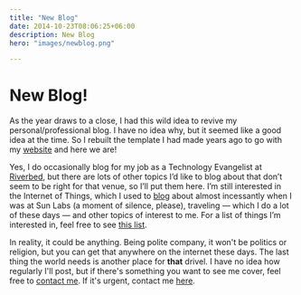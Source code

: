 ```yaml
---
title: "New Blog"
date: 2014-10-23T08:06:25+06:00
description: New Blog
hero: "images/newblog.png"

---
```

# New Blog!

As the year draws to a close, I had this wild idea to revive my personal/professional blog. I have no idea why, but it seemed like a good idea at the time. So I rebuilt the template I had made years ago to go with my <a href="https://davidgs.com/">website</a> and here we are!

Yes, I do occasionally blog for my job as a Technology Evangelist at <a href="http://blog.riverbed.com/">Riverbed</a>, but there are lots of other topics I’d like to blog about that don’t seem to be right for that venue, so I’ll put them here. I’m still interested in the Internet of Things, which I used to <a href="http://blogs.oracle.com/davidgs">blog</a> about almost incessantly when I was at Sun Labs (a moment of silence, please), traveling — which I do a lot of these days — and other topics of interest to me. For a list of things I’m interested in, feel free to see <a href="/#projects">this list</a>.

In reality, it could be anything. Being polite company, it won't be politics or religion, but you can get that anywhere on the internet these days. The last thing the world needs is another place for <strong>that</strong> drivel. I have no idea how regularly I'll post, but if there's something you want to see me cover, feel free to <a href="mailto:blog@davidgs.com">contact me</a>. If it's urgent, contact me <a href="http://davidgs.com/txt.html">here</a>.